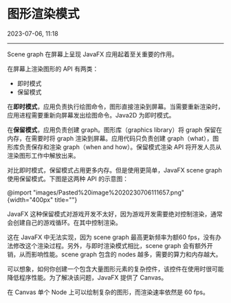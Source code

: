 # 图形渲染模式

2023-07-06, 11:18
****
Scene graph 在屏幕上呈现 JavaFX 应用起着至关重要的作用。

在屏幕上渲染图形的 API 有两类：

- 即时模式
- 保留模式

在**即时模式**，应用负责执行绘图命令，图形直接渲染到屏幕。当需要重新渲染时，应用进程需要重新向屏幕发出绘图命令。Java2D 为即时模式。

在**保留模式**，应用负责创建 graph。图形库（graphics library）将 graph 保留在内存，在需要时将 graph 渲染到屏幕。应用代码只负责创建 graph（what），图形库负责保存和渲染 graph（when and how）。保留模式渲染 API 将开发人员从渲染图形工作中解放出来。

对比即时模式，保留模式占用更多内存。但是使用更简单，JavaFX scene graph 使用保留模式。下图是这两种 API 的示意图：

@import "images/Pasted%20image%2020230706111657.png" {width="400px" title=""}

JavaFX 这种保留模式对游戏开发不太好，因为游戏开发需要绝对控制渲染，通常会创建自己的游戏循环。在其中控制渲染。

这在 JavaFX 中无法实现，因为 scene graph 最高更新频率为额60 fps，没有办法修改这个渲染过程。另外，与即时渲染模式相比，scene graph 会有额外开销，从而影响性能。scene graph 包含的 nodes 越多，需要的算力和内存越大。

可以想象，如何你创建一个包含大量图形元素的复杂控件，该控件在使用时很可能降低程序性能。为了解决该问题，JavaFX 提供了 Canvas。

在 Canvas 单个 Node 上可以绘制复杂的图形，而渲染速率依然是 60 fps。
